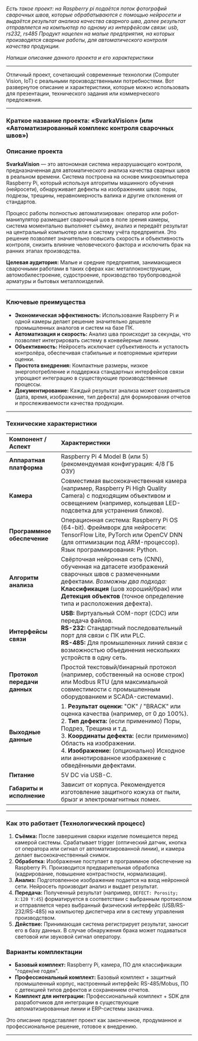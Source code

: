 *Есть такое проект: на Raspberry pi подаётся поток фотографий сварочных швов, которые обрабатываются с помощью нейросети и выдаётся результат анализа качества сварного шва, далее результат отправляется на компьютер по одному из интерфейсам связи: usb, rs232, rs485*
*Продукт нацелен на малые предприятия, на которых производятся сварные работы, для автоматического контроля качества продукции.*

*Напиши описание данного проекта и его характеристики*

---

Отличный проект, сочетающий современные технологии (Computer Vision, IoT) с реальными производственными потребностями. Вот развернутое описание и характеристики, которые можно использовать для презентации, технического задания или коммерческого предложения.

---

### **Краткое название проекта: «SvarkaVision» (или «Автоматизированный комплекс контроля сварочных швов»)**

### **Описание проекта**

**SvarkaVision** — это автономная система неразрушающего контроля, предназначенная для автоматического анализа качества сварных швов в реальном времени. Система построена на основе микрокомпьютера Raspberry Pi, который используя алгоритмы машинного обучения (нейросети), обнаруживает дефекты на изображениях швов: поры, подрезы, трещины, неравномерность валика и другие отклонения от стандартов.

Процесс работы полностью автоматизирован: оператор или робот-манипулятор размещает сварочный шов в поле зрения камеры, система моментально выполняет съёмку, анализ и передаёт результат на центральный компьютер или в систему учёта предприятия. Это решение позволяет значительно повысить скорость и объективность контроля, снизить влияние человеческого фактора и исключить брак на ранних этапах производства.

**Целевая аудитория:** Малые и средние предприятия, занимающиеся сварочными работами в таких сферах как: металлоконструкции, автомобилестроение, судостроение, производство трубопроводной арматуры и бытовых металлоизделий.

---

### **Ключевые преимущества**

*   **Экономическая эффективность:** Использование Raspberry Pi и одной камеры делает решение значительно дешевле промышленных аналогов и систем на базе ПК.
*   **Автоматизация и скорость:** Анализ шва происходит за секунды, что позволяет интегрировать систему в конвейерные линии.
*   **Объективность:** Нейросеть исключает субъективность и усталость контролёра, обеспечивая стабильные и повторяемые критерии оценки.
*   **Простота внедрения:** Компактные размеры, низкое энергопотребление и поддержка стандартных интерфейсов связи упрощают интеграцию в существующие производственные процессы.
*   **Документирование:** Каждый результат анализа может сохраняться (дата, время, изображение, тип дефекта) для формирования отчетов и прослеживаемости качества продукции.

---

### **Технические характеристики**

| Компонент / Аспект           | Характеристики                                                                                                                                                                                                                                                                                                                                |
| :--------------------------- | :-------------------------------------------------------------------------------------------------------------------------------------------------------------------------------------------------------------------------------------------------------------------------------------------------------------------------------------------- |
| **Аппаратная платформа**     | Raspberry Pi 4 Model B (или 5) (рекомендуемая конфигурация: 4/8 ГБ ОЗУ)                                                                                                                                                                                                                                                                       |
| **Камера**                   | Совместимая высококачественная камера (например, Raspberry Pi High Quality Camera) с подходящим объективом и освещением (например, кольцевая LED-подсветка для устранения бликов).                                                                                                                                                            |
| **Программное обеспечение**  | Операционная система: Raspberry Pi OS (64-bit). Фреймворк для нейросети: TensorFlow Lite, PyTorch или OpenCV DNN (для оптимизации под ARM-процессор). Язык программирования: Python.                                                                                                                                                          |
| **Алгоритм анализа**         | Свёрточная нейронная сеть (CNN), обученная на датасете изображений сварочных швов с размеченными дефектами. *Возможны два подхода:* **Классификация** (шов хороший/брак) или **Детекция объектов** (точное определение типа и расположения дефекта).                                                                                          |
| **Интерфейсы связи**         | **USB:** Виртуальный COM-порт (CDC) или передача файлов. <br> **RS-232:** Стандартный последовательный порт для связи с ПК или PLC. <br> **RS-485:** Для промышленных линий связи с возможностью объединения нескольких устройств в одну сеть.                                                                                                |
| **Протокол передачи данных** | Простой текстовый/бинарный протокол (например, собственный на основе строк) или Modbus RTU (для максимальной совместимости с промышленным оборудованием и SCADA-системами).                                                                                                                                                                   |
| **Выходные данные**          | 1. **Результат оценки:** "OK" / "BRACK" или оценка качества (например, от 0 до 100%). <br> 2. **Тип дефекта:** (если применимо) Поры, Подрез, Трещина и т.д. <br> 3. **Координаты дефекта:** (если применимо) Область на изображении. <br> 4. **Изображение:** (опционально) Исходное или аннотированное изображение с обведёнными дефектами. |
| **Питание**                  | 5V DC via USB-C.                                                                                                                                                                                                                                                                                                                              |
| **Габариты и исполнение**    | Зависит от корпуса. Рекомендуется изготовление защитного кожуха от пыли, брызг и электромагнитных помех.                                                                                                                                                                                                                                      |

---

### **Как это работает (Технологический процесс)**

1.  **Съёмка:** После завершения сварки изделие помещается перед камерой системы. Срабатывает trigger (оптический датчик, кнопка от оператора или сигнал от автоматизированной линии), и камера делает высококачественный снимок.
2.  **Обработка:** Изображение поступает в программное обеспечение на Raspberry Pi. Производится предварительная обработка (кадрирование, повышение контрастности, нормализация).
3.  **Анализ:** Подготовленное изображение подается на вход нейронной сети. Нейросеть производит анализ и выдает результат.
4.  **Передача:** Полученный результат (например, `DEFECT: Porosity; X:120 Y:45`) форматируется в соответствии с выбранным протоколом и отправляется через выбранный физический интерфейс (USB/RS-232/RS-485) на компьютер диспетчера или в систему управления производством.
5.  **Действие:** Принимающая система регистрирует результат, заносит его в базу данных. В случае обнаружения брака может подаваться световой или звуковой сигнал оператору.

### **Варианты комплектации**

*   **Базовый комплект:** Raspberry Pi, камера, ПО для классификации "годен/не годен".
*   **Профессиональный комплект:** Базовый комплект + защитный промышленный корпус, настроенный интерфейс RS-485/Mobus, ПО с детекцией типов дефектов и сохранением отчетов.
*   **Комплект для интеграции:** Профессиональный комплект + SDK для разработчиков для интеграции в существующие автоматизированные линии и ERP-системы заказчика.

Это описание представляет проект как законченное, продуманное и профессиональное решение, готовое к внедрению.

---
